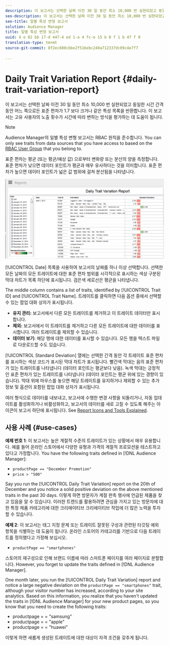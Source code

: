 ```yaml
---
description: 이 보고서는 선택한 날짜 이전 30 일 동안 최소 10,000 번 실현되었고 동일한 시간 간격 동안 어느 쪽으로든 표준 편차가 1.7 보다 크거나 같은 특성 목록을 반환합니다. 이 보고서는 고유 사용자의 노출 횟수가 시간에 따라 변하는 방식을 평가하는 데 도움이 됩니다.
seo-description: 이 보고서는 선택한 날짜 이전 30 일 동안 최소 10,000 번 실현되었고 동일한 시간 간격 동안 어느 쪽으로든 표준 편차가 1.7 보다 크거나 같은 특성 목록을 반환합니다. 이 보고서는 고유 사용자의 노출 횟수가 시간에 따라 변하는 방식을 평가하는 데 도움이 됩니다.
seo-title: 일별 특성 변형 보고서
solution: Audience Manager
title: 일별 특성 변형 보고서
uuid: 4 e 82 bb 17-d 447-4 ed 1-a 4 fc-e 15 b 0 f 1 b 47 f 0
translation-type: tm+mt
source-git-commit: 8f2ec880cbbe2f516ebc240a712337dc09c4e7f7

---
```



# Daily Trait Variation Report {#daily-trait-variation-report}

이 보고서는 선택한 날짜 이전 30 일 동안 최소 10,000 번 실현되었고 동일한 시간 간격 동안 어느 쪽으로든 표준 편차가 1.7 보다 크거나 같은 특성 목록을 반환합니다. 이 보고서는 고유 사용자의 노출 횟수가 시간에 따라 변하는 방식을 평가하는 데 도움이 됩니다.

>[!NOTE]
>
>Audience Manager의 일별 특성 변형 보고서는 RBAC 원칙을 준수합니다. You can only see traits from data sources that you have access to based on the [RBAC User Group](/help/using/features/administration/administration-overview.md) that you belong to.

표준 편차는 평균 (또는 평균/예상 값) 으로부터 변화량 또는 분산의 양을 측정합니다. 표준 편차가 낮으면 데이터 포인트가 평균과 매우 유사하다는 것을 의미합니다. 표준 편차가 높으면 데이터 포인트가 넓은 값 범위에 걸쳐 분산됨을 나타냅니다.

![](assets/daily_trait_variation.png)

[!UICONTROL Date] 목록을 사용하여 보고서의 날짜를 하나 이상 선택합니다. 선택한 모든 날짜의 모든 트레이트에 대한 표준 편차 범위를 시각적으로 표시하는 색상 구분된 막대 차트가 목록 하단에 표시됩니다. 검은색 세로선은 평균을 나타냅니다.

The middle column contains a list of traits, identified by [!UICONTROL Trait ID] and [!UICONTROL Trait Name]. 트레이트를 클릭하면 다음 옵션 중에서 선택할 수 있는 팝업 대화 상자가 표시됩니다.

* **유지 관리:** 보고서에서 다른 모든 트레이트를 제거하고 이 트레이트 데이터만 표시합니다.
* **제외:** 보고서에서 이 트레이트를 제거하고 다른 모든 트레이트에 대한 데이터를 표시합니다. 여러 트레이트를 제외할 수 있습니다.
* **데이터 보기:** 해당 행에 대한 데이터를 표시할 수 있습니다. 모든 행을 텍스트 파일로 다운로드할 수도 있습니다.

[!UICONTROL Standard Deviation] 열에는 선택한 간격 동안 각 트레이트 표준 편차를 표시하는 색상 코드가 표시된 막대 차트가 표시됩니다. 빨간색 막대는 음의 표준 편차가 있는 트레이트를 나타냅니다 (데이터 포인트는 평균보다 낮음). 녹색 막대는 긍정적인 표준 편차가 있는 트레이트를 나타냅니다 (데이터 포인트는 평균 위에 있는 경향이 있습니다). 막대 위에 마우스를 놓으면 해당 트레이트를 유지하거나 제외할 수 있는 추가 정보 및 옵션이 포함된 팝업 대화 상자가 표시됩니다.

여러 형식으로 데이터를 내보내고, 보고서에 수행한 변경 사항을 되돌리거나, 자동 업데이트를 활성화하거나 비활성화하고, 보고서의 데이터를 새로 고칠 수 있도록 해주는 아이콘이 보고서 하단에 표시됩니다. See [Report Icons and Tools Explained](../../reporting/dynamic-reports/interactive-report-technology.md#icons-tools-explained).

## 사용 사례 {#use-cases}

**예제 번호 1**: 이 보고서는 높은 계절적 수준의 트레이트가 있는 상황에서 매우 유용합니다. 예를 들어 온라인 스토어에서 다양한 유형과 가격의 계절적 프로모션을 테스트하고 있다고 가정합니다. You have the following traits defined in [!DNL Audience Manager]:

* `productPage == "December Promotion"`
* `price > "500"`

Say you run the [!UICONTROL Daily Trait Variation] report on the 20th of December and you notice a solid positive deviation on the above mentioned traits in the past 30 days. 이렇게 하면 방문자가 계절 판촉 행사에 언급된 제품을 찾고 있음을 알 수 있습니다. 이러한 트렌드를 활용하려면 관심을 가지고 있는 방문자에 대한 특정 제품 카테고리에 대한 크리에이티브 크리에이티브 작업에 더 많은 노력을 투자할 수 있습니다.

**예제 2**: 이 보고서는 태그 지정 문제 또는 트레이트 잘못된 구성과 관련된 타깃팅 예외 항목을 식별하는 데 도움이 됩니다. 온라인 스토어의 카테고리를 기반으로 다음 트레이트를 정의했다고 가정해 보십시오.

* `productPage == "smartphones"`

스토어의 재구성으로 인해 브랜드 이름에 따라 스마트폰 페이지를 여러 페이지로 분할합니다. However, you forget to update the traits defined in [!DNL Audience Manager].

One month later, you run the [!UICONTROL Daily Trait Variation] report and notice a large negative deviation on the `productPage == "smartphones"` trait, although your visitor number has increased, according to your site analytics. Based on this information, you realize that you haven&#39;t updated the traits in [!DNL Audience Manager] for your new product pages, so you know that you need to create the following traits:

* productpage = = &quot;samsung&quot;
* productpage = = &quot;apple&quot;
* productpage = = &quot;huawei&quot;

이렇게 하면 새롭게 생성된 트레이트에 대한 대상이 자격 조건을 갖추게 됩니다.
